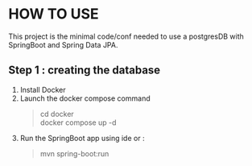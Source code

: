 # HOW TO USE

This project is the minimal code/conf needed to use a postgresDB with SpringBoot and Spring Data JPA.

## Step 1 : creating the database

1. Install Docker
2. Launch the docker compose command   
    > cd docker  
    > docker compose up -d
3. Run the SpringBoot app using ide or :  
    > mvn spring-boot:run